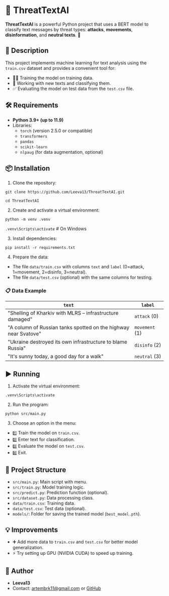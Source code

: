 # 🎯 ThreatTextAI

**ThreatTextAI** is a powerful Python project that uses a BERT model to classify text messages by threat types: **attacks**, **movements**, **disinformation**, and **neutral texts**. 🚀

## 🌟 Description
This project implements machine learning for text analysis using the `train.csv` dataset and provides a convenient tool for:
- 🏋️‍♂️ Training the model on training data.
- 🔮 Working with new texts and classifying them.
- ✅ Evaluating the model on test data from the `test.csv` file.

## 🛠️ Requirements
- **Python 3.9+ (up to 11.9)**
- Libraries:
  - `torch` (version 2.5.0 or compatible)
  - `transformers`
  - `pandas`
  - `scikit-learn`
  - `nlpaug` (for data augmentation, optional)

## 📦 Installation
1. Clone the repository:

`git clone https://github.com/Leeva13/ThreatTextAI.git`

`cd ThreatTextAI`

2. Create and activate a virtual environment:

`python -m venv .venv`

`.venv\Scripts\activate`  # On Windows

3. Install dependencies:

`pip install -r requirements.txt`

4. Prepare the data:
- The file `data/train.csv` with columns `text` and `label` (0=attack, 1=movement, 2=disinfo, 3=neutral).
- The file `data/test.csv` (optional) with the same columns for testing.

### 📋 Data Example
| `text`                                      | `label`  |
|---------------------------------------------|----------|
| "Shelling of Kharkiv with MLRS – infrastructure damaged" | `attack` (0) |
| "A column of Russian tanks spotted on the highway near Svatove"  | `movement` (1) |
| "Ukraine destroyed its own infrastructure to blame Russia" | `disinfo` (2) |
| "It's sunny today, a good day for a walk"      | `neutral` (3) |

## ▶️ Running
1. Activate the virtual environment:

`.venv\Scripts\activate`

2. Run the program:

`python src/main.py`

3. Choose an option in the menu:
- `1️⃣` Train the model on `train.csv`.
- `2️⃣` Enter text for classification.
- `3️⃣` Evaluate the model on `test.csv`.
- `4️⃣` Exit.

## 📂 Project Structure
- `src/main.py`: Main script with menu.  
- `src/train.py`: Model training logic.  
- `src/predict.py`: Prediction function (optional).  
- `src/dataset.py`: Data processing class.  
- `data/train.csv`: Training data.  
- `data/test.csv`: Test data (optional).  
- `models/`: Folder for saving the trained model (`best_model.pth`).

## 💡 Improvements
- ➕ Add more data to `train.csv` and `test.csv` for better model generalization.
- ⚡ Try setting up GPU (NVIDIA CUDA) to speed up training.

## 👤 Author
- **Leeva13**  
- Contact: [artembrk11@gmail.com](mailto:artembrk11@gmail.com) or [GitHub](https://github.com/Leeva13)